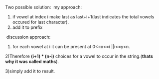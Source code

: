 Two possible solution:
​
my approach:
1) if vowel at index i make last as last+i+1(last indicates the total vowels occured for last character).
2) add it to prefix

​
discussion approach:
1) for each vowel at i it can be present at 0<=x<=i ||i<=y<n.

2)Therefore **(i+1) * (n-i)** choices for a vowel to occur in the string.(**thats why it was called maths**).

3)simply add it to result.
​
